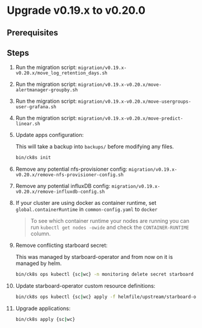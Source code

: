# Upgrade v0.19.x to v0.20.0

## Prerequisites

## Steps

1. Run the migration script: `migration/v0.19.x-v0.20.x/move_log_retention_days.sh`

1. Run the migration script: `migration/v0.19.x-v0.20.x/move-alertmanager-groupby.sh`

1. Run the migration script: `migration/v0.19.x-v0.20.x/move-usergroups-user-grafana.sh`

1. Run the migration script: `migration/v0.19.x-v0.20.x/move-predict-linear.sh`

1. Update apps configuration:

    This will take a backup into `backups/` before modifying any files.

    ```bash
    bin/ck8s init
    ```
1. Remove any potential nfs-provisioner config: `migration/v0.19.x-v0.20.x/remove-nfs-provisioner-config.sh`

1. Remove any potential influxDB config: `migration/v0.19.x-v0.20.x/remove-influxdb-config.sh`

1. If your cluster are using docker as container runtime, set `global.containerRuntime` in `common-config.yaml` to `docker`

    > To see which container runtime your nodes are running you can run `kubectl get nodes -owide` and check the `CONTAINER-RUNTIME` column.

1. Remove conflicting starboard secret:

   This was managed by starboard-operator and from now on it is managed by helm.

   ```bash
   bin/ck8s ops kubectl {sc|wc} -n monitoring delete secret starboard
   ```

1. Update starboard-operator custom resource definitions:

   ```bash
   bin/ck8s ops kubectl {sc|wc} apply -f helmfile/upstream/starboard-operator/crds
   ```

1. Upgrade applications:

    ```bash
    bin/ck8s apply {sc|wc}
    ```
